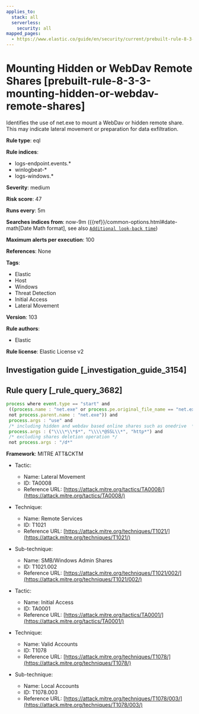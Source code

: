 ```yaml
---
applies_to:
  stack: all
  serverless:
    security: all
mapped_pages:
  - https://www.elastic.co/guide/en/security/current/prebuilt-rule-8-3-3-mounting-hidden-or-webdav-remote-shares.html
---
```


# Mounting Hidden or WebDav Remote Shares [prebuilt-rule-8-3-3-mounting-hidden-or-webdav-remote-shares]

Identifies the use of net.exe to mount a WebDav or hidden remote share. This may indicate lateral movement or preparation for data exfiltration.

**Rule type**: eql

**Rule indices**:

* logs-endpoint.events.*
* winlogbeat-*
* logs-windows.*

**Severity**: medium

**Risk score**: 47

**Runs every**: 5m

**Searches indices from**: now-9m ({{ref}}/common-options.html#date-math[Date Math format], see also [`Additional look-back time`](docs-content://solutions/security/detect-and-alert/create-detection-rule.md#rule-schedule))

**Maximum alerts per execution**: 100

**References**: None

**Tags**:

* Elastic
* Host
* Windows
* Threat Detection
* Initial Access
* Lateral Movement

**Version**: 103

**Rule authors**:

* Elastic

**Rule license**: Elastic License v2

## Investigation guide [_investigation_guide_3154]



## Rule query [_rule_query_3682]

```js
process where event.type == "start" and
 ((process.name : "net.exe" or process.pe.original_file_name == "net.exe") or ((process.name : "net1.exe" or process.pe.original_file_name == "net1.exe") and
 not process.parent.name : "net.exe")) and
 process.args : "use" and
 /* including hidden and webdav based online shares such as onedrive  */
 process.args : ("\\\\*\\*$*", "\\\\*@SSL\\*", "http*") and
 /* excluding shares deletion operation */
 not process.args : "/d*"
```

**Framework**: MITRE ATT&CKTM

* Tactic:

    * Name: Lateral Movement
    * ID: TA0008
    * Reference URL: [https://attack.mitre.org/tactics/TA0008/](https://attack.mitre.org/tactics/TA0008/)

* Technique:

    * Name: Remote Services
    * ID: T1021
    * Reference URL: [https://attack.mitre.org/techniques/T1021/](https://attack.mitre.org/techniques/T1021/)

* Sub-technique:

    * Name: SMB/Windows Admin Shares
    * ID: T1021.002
    * Reference URL: [https://attack.mitre.org/techniques/T1021/002/](https://attack.mitre.org/techniques/T1021/002/)

* Tactic:

    * Name: Initial Access
    * ID: TA0001
    * Reference URL: [https://attack.mitre.org/tactics/TA0001/](https://attack.mitre.org/tactics/TA0001/)

* Technique:

    * Name: Valid Accounts
    * ID: T1078
    * Reference URL: [https://attack.mitre.org/techniques/T1078/](https://attack.mitre.org/techniques/T1078/)

* Sub-technique:

    * Name: Local Accounts
    * ID: T1078.003
    * Reference URL: [https://attack.mitre.org/techniques/T1078/003/](https://attack.mitre.org/techniques/T1078/003/)



